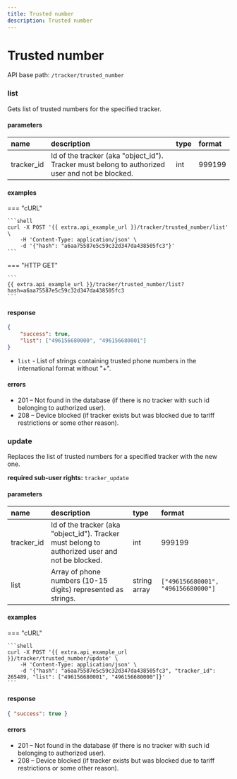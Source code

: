 ```yaml
---
title: Trusted number
description: Trusted number
---
```

# Trusted number

API base path: `/tracker/trusted_number`

### list

Gets list of trusted numbers for the specified tracker.

#### parameters

| name | description | type | format |
| :------ | :------ | :----- | :----- |
| tracker_id | Id of the tracker (aka "object_id"). Tracker must belong to authorized user and not be blocked. | int | 999199 |

#### examples

=== "cURL"

    ```shell
    curl -X POST '{{ extra.api_example_url }}/tracker/trusted_number/list' \
        -H 'Content-Type: application/json' \
        -d '{"hash": "a6aa75587e5c59c32d347da438505fc3"}'
    ```

=== "HTTP GET"

    ```
    {{ extra.api_example_url }}/tracker/trusted_number/list?hash=a6aa75587e5c59c32d347da438505fc3
    ```

#### response

```json
{
    "success": true,
    "list": ["496156680000", "496156680001"]
}
```

* `list` - List of strings containing trusted phone numbers in the international format without "+".

#### errors

* 201 – Not found in the database (if there is no tracker with such id belonging to authorized user).
* 208 – Device blocked (if tracker exists but was blocked due to tariff restrictions or some other reason).

### update

Replaces the list of trusted numbers for a specified tracker with the new one.

**required sub-user rights:** `tracker_update`

#### parameters

| name | description | type | format |
| :------ | :------ | :----- | :----- |
| tracker_id | Id of the tracker (aka "object_id"). Tracker must belong to authorized user and not be blocked. | int | 999199 |
| list | Array of phone numbers (10-15 digits) represented as strings. | string array | `["496156680001", "496156680000"]` |

#### examples

=== "cURL"

    ```shell
    curl -X POST '{{ extra.api_example_url }}/tracker/trusted_number/update' \
        -H 'Content-Type: application/json' \
        -d '{"hash": "a6aa75587e5c59c32d347da438505fc3", "tracker_id": 265489, "list": ["496156680001", "496156680000"]}'
    ```

#### response

```json
{ "success": true }
```

#### errors

* 201 – Not found in the database (if there is no tracker with such id belonging to authorized user).
* 208 – Device blocked (if tracker exists but was blocked due to tariff restrictions or some other reason).

